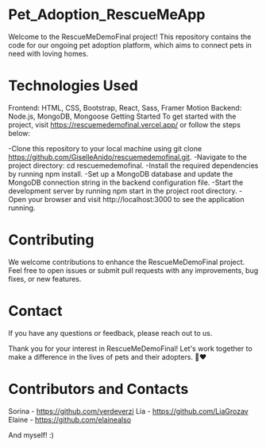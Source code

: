 # Pet_Adoption_RescueMeApp

Welcome to the RescueMeDemoFinal project! This repository contains the code for our ongoing pet adoption platform, which aims to connect pets in need with loving homes.

 # Technologies Used
Frontend: HTML, CSS, Bootstrap, React, Sass, Framer Motion
Backend: Node.js, MongoDB, Mongoose
Getting Started
To get started with the project, visit  https://rescuemedemofinal.vercel.app/ or follow the steps below:

-Clone this repository to your local machine using git clone https://github.com/GiselleAnido/rescuemedemofinal.git.
-Navigate to the project directory: cd rescuemedemofinal.
-Install the required dependencies by running npm install.
-Set up a MongoDB database and update the MongoDB connection string in the backend configuration file.
-Start the development server by running npm start in the project root directory.
-Open your browser and visit http://localhost:3000 to see the application running.

# Contributing
We welcome contributions to enhance the RescueMeDemoFinal project. Feel free to open issues or submit pull requests with any improvements, bug fixes, or new features.

# Contact
If you have any questions or feedback, please reach out to us. 

Thank you for your interest in RescueMeDemoFinal! Let's work together to make a difference in the lives of pets and their adopters. 🐾❤️

# Contributors and Contacts
Sorina - https://github.com/verdeverzi
Lia - https://github.com/LiaGrozav
Elaine - https://github.com/elainealso

And myself! :)
